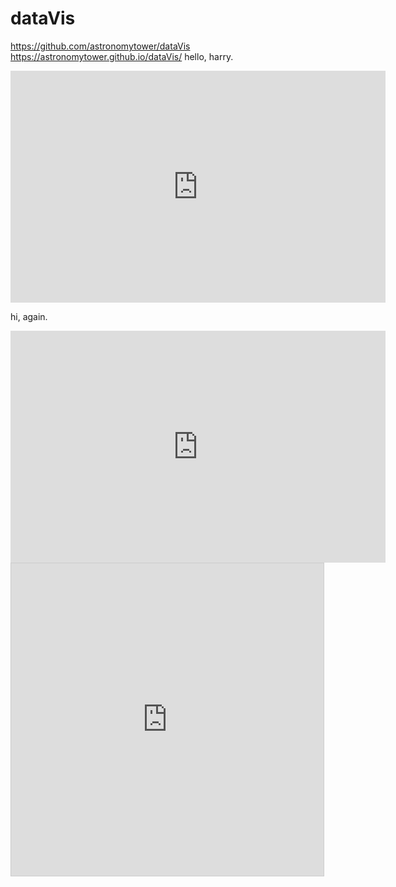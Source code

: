 # dataVis
https://github.com/astronomytower/dataVis
https://astronomytower.github.io/dataVis/
hello, harry.
<iframe width="600" height="371" seamless frameborder="0" scrolling="no" src="https://docs.google.com/spreadsheets/d/1UpVz7oFeskU7aeVeSa74dJbzN9KPhjM6Ii3yUkuoELU/pubchart?oid=992207185&amp;format=interactive"></iframe>

hi, again.

<iframe width="600" height="371" seamless frameborder="0" scrolling="no" src="https://docs.google.com/spreadsheets/d/1UpVz7oFeskU7aeVeSa74dJbzN9KPhjM6Ii3yUkuoELU/pubchart?oid=434815362&amp;format=interactive"></iframe>

<iframe width="500px" height="500px" style="border: 1px solid #ccc" frameborder=0 src="https://www.desmos.com/calculator/uqpudzhhe6?embed"></iframe>

